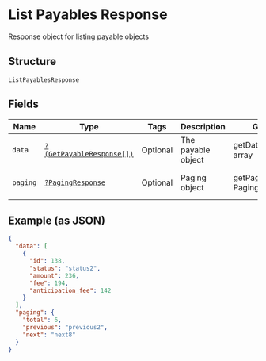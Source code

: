 
# List Payables Response

Response object for listing payable objects

## Structure

`ListPayablesResponse`

## Fields

| Name | Type | Tags | Description | Getter | Setter |
|  --- | --- | --- | --- | --- | --- |
| `data` | [`?(GetPayableResponse[])`](../../doc/models/get-payable-response.md) | Optional | The payable object | getData(): ?array | setData(?array data): void |
| `paging` | [`?PagingResponse`](../../doc/models/paging-response.md) | Optional | Paging object | getPaging(): ?PagingResponse | setPaging(?PagingResponse paging): void |

## Example (as JSON)

```json
{
  "data": [
    {
      "id": 138,
      "status": "status2",
      "amount": 236,
      "fee": 194,
      "anticipation_fee": 142
    }
  ],
  "paging": {
    "total": 6,
    "previous": "previous2",
    "next": "next8"
  }
}
```

